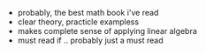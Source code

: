 * probably, the best math book i've read
* clear theory, practicle exampless
* makes complete sense of applying linear algebra
* must read if .. probably just a must read
